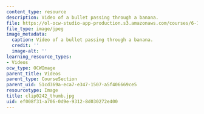 ```yaml
---
content_type: resource
description: Video of a bullet passing through a banana.
file: https://ol-ocw-studio-app-production.s3.amazonaws.com/courses/6-163-strobe-project-laboratory-fall-2005/ef008f31a7060d9e93128d030272e400_clip0242_thumb.jpg
file_type: image/jpeg
image_metadata:
  caption: Video of a bullet passing through a banana.
  credit: ''
  image-alt: ''
learning_resource_types:
- Videos
ocw_type: OCWImage
parent_title: Videos
parent_type: CourseSection
parent_uid: 51cd369a-eca7-e347-1507-a5f406669ce5
resourcetype: Image
title: clip0242_thumb.jpg
uid: ef008f31-a706-0d9e-9312-8d030272e400
---
```

